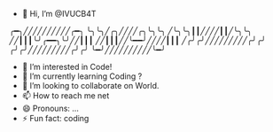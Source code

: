 - 👋 Hi, I’m @IVUCB4T


╭━╮╱╱╱╱╱╱╱╱╱╱╭━╮
╰╮╰╮╱╭╮╱╱╱╱╭╮╰╮╰╮
╱╰╮╰╮┃┃╱╱╱╱┃┃╱╰╮╰╮
╱╱┃┃┃╰╯╭━━╮╰╯╱╱┃┃┃
╱╱┃┃┃╱╱╰━━╯╱╱╱╱┃┃┃
╱╭╯╭╯╱╱╱╱╱╱╱╱╱╭╯╭╯
╭╯╭╯╱╱╱╱╱╱╱╱╱╭╯╭╯
╰━╯╱╱╱╱╱╱╱╱╱╱╰━╯

- 👀 I’m interested in Code! 
- 🌱 I’m currently learning  Coding ? 
- 💞️ I’m looking to collaborate on World. 
- 📫 How to reach me net
- 😄 Pronouns: ...
- ⚡ Fun fact:  coding

<!---
IVUCB4T/IVUCB4T is a ✨ special ✨ repository because its `README.md` (this file) appears on your GitHub profile.
You can click the Preview link to take a look at your changes.
--->
